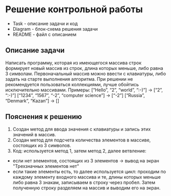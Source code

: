 # Решение контрольной работы
* Task - описание задачи и код
* Diagram - блок-схема решения задачи
* README - файл с описанием

## Описание задачи
Написать программу, которая из имеющегося массива строк 
формирует новый массив из строк, длина которых меньше, либо равна 3 символам. 
Первоначальный массив можно ввести с клавиатуры, либо задать на старте 
выполнения алгоритма. При решении не рекомендуется пользоваться 
коллекциями, лучше обойтись исключительно массивами.
Примеры:
[“Hello”, “2”, “world”, “:-)”] → [“2”, “:-)”]
[“1234”, “1567”, “-2”, “computer science”] → [“-2”]
[“Russia”, “Denmark”, “Kazan”] → []

## Пояснения к решению
1. Создан метод для ввода значения с клавиатуры и запись этих значений в массив.
2. Создан метод для подсчета количества элементов в массиве, состоящих из 3 символов.
3. Код: используется метод 1, затем метод 2, далее ветвление:
- если нет элементов, состоящих из 3 элементов -> вывод на экран "Трехзначных элементов нет"
- если такие элементы есть, то далее используется цикл:
проходим по каждому элементу входного массива и те, длины которых меньше либо равна 3 знакам, записываем в строку через пробел. Затем полученную строку разделяем на массив и выводим его на экран.
